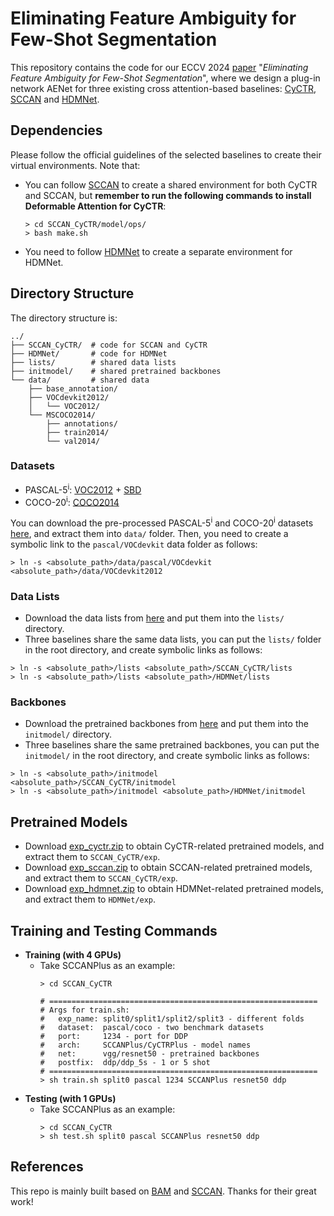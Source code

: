 # Eliminating Feature Ambiguity for Few-Shot Segmentation

This repository contains the code for our ECCV 2024 [paper](https://arxiv.org/abs/2407.09842) "*Eliminating Feature Ambiguity for Few-Shot Segmentation*", where we design a plug-in network AENet for three existing cross attention-based baselines: [CyCTR](https://github.com/YanFangCS/CyCTR-Pytorch), [SCCAN](https://github.com/Sam1224/SCCAN) and [HDMNet](https://github.com/Pbihao/HDMNet).

## Dependencies

Please follow the official guidelines of the selected baselines to create their virtual environments. Note that:
- You can follow [SCCAN](https://github.com/Sam1224/SCCAN) to create a shared environment for both CyCTR and SCCAN, but **remember to run the following commands to install Deformable Attention for CyCTR**:
  ```
  > cd SCCAN_CyCTR/model/ops/
  > bash make.sh
  ```
- You need to follow [HDMNet](https://github.com/Pbihao/HDMNet) to create a separate environment for HDMNet.

## Directory Structure

The directory structure is:

    ../
    ├── SCCAN_CyCTR/  # code for SCCAN and CyCTR
    ├── HDMNet/       # code for HDMNet
    ├── lists/        # shared data lists
    ├── initmodel/    # shared pretrained backbones
    └── data/         # shared data
        ├── base_annotation/
        ├── VOCdevkit2012/
        │   └── VOC2012/
        └── MSCOCO2014/           
            ├── annotations/
            ├── train2014/
            └── val2014/

### Datasets

- PASCAL-5<sup>i</sup>:  [VOC2012](http://host.robots.ox.ac.uk/pascal/VOC/voc2012/) + [SBD](http://home.bharathh.info/pubs/codes/SBD/download.html)
- COCO-20<sup>i</sup>:  [COCO2014](https://cocodataset.org/#download)

You can download the pre-processed PASCAL-5<sup>i</sup> and COCO-20<sup>i</sup> datasets [here](https://entuedu-my.sharepoint.com/:f:/g/personal/qianxion001_e_ntu_edu_sg/ErEg1GJF6ldCt1vh00MLYYwBapLiCIbd-VgbPAgCjBb_TQ?e=ibJ4DM), and extract them into `data/` folder. Then, you need to create a symbolic link to the `pascal/VOCdevkit` data folder as follows:
```
> ln -s <absolute_path>/data/pascal/VOCdevkit <absolute_path>/data/VOCdevkit2012
```

### Data Lists

- Download the data lists from [here](https://entuedu-my.sharepoint.com/:u:/g/personal/qianxion001_e_ntu_edu_sg/Eateth41QipCrBTv3e8bkKYBzj2jfLO6u9ShC55l0ARLtA?e=8uFgtC) and put them into the `lists/` directory.
- Three baselines share the same data lists, you can put the `lists/` folder in the root directory, and create symbolic links as follows:
```
> ln -s <absolute_path>/lists <absolute_path>/SCCAN_CyCTR/lists
> ln -s <absolute_path>/lists <absolute_path>/HDMNet/lists
```

### Backbones

- Download the pretrained backbones from [here](https://entuedu-my.sharepoint.com/:u:/g/personal/qianxion001_e_ntu_edu_sg/EaAPysvXJbZGuCpZqN1BtEkBOiAeuE6cln6hD2hGJOvgKA?e=kzZHLf) and put them into the `initmodel/` directory.
- Three baselines share the same pretrained backbones, you can put the `initmodel/` in the root directory, and create symbolic links as follows:
```
> ln -s <absolute_path>/initmodel <absolute_path>/SCCAN_CyCTR/initmodel
> ln -s <absolute_path>/initmodel <absolute_path>/HDMNet/initmodel
```

## Pretrained Models

- Download [exp_cyctr.zip](https://entuedu-my.sharepoint.com/:u:/g/personal/qianxion001_e_ntu_edu_sg/EUrFo0U_0n9KhUYagPNmPo8BYmt68hNDYCeY8f6I5g1igQ?e=JZaHJD) to obtain CyCTR-related pretrained models, and extract them to `SCCAN_CyCTR/exp`.
- Download [exp_sccan.zip](https://entuedu-my.sharepoint.com/:u:/g/personal/qianxion001_e_ntu_edu_sg/Eeoyp3enpKRFiiAxxlyq-bsBatvlFDZx6eMLzvHgNjiG1g?e=evIuEs) to obtain SCCAN-related pretrained models, and extract them to `SCCAN_CyCTR/exp`.
- Download [exp_hdmnet.zip](https://entuedu-my.sharepoint.com/:u:/g/personal/qianxion001_e_ntu_edu_sg/ERnKxHBd9o1NiG_QvWKix9gBIcELffIrIOTaHGP9lEYYSg?e=jMoBxe) to obtain HDMNet-related pretrained models, and extract them to `HDMNet/exp`.

## Training and Testing Commands

- **Training (with 4 GPUs)**
  - Take SCCANPlus as an example:
    ```
    > cd SCCAN_CyCTR
    
    # ============================================================
    # Args for train.sh:
    #   exp_name: split0/split1/split2/split3 - different folds
    #   dataset:  pascal/coco - two benchmark datasets
    #   port:     1234 - port for DDP
    #   arch:     SCCANPlus/CyCTRPlus - model names
    #   net:      vgg/resnet50 - pretrained backbones
    #   postfix:  ddp/ddp_5s - 1 or 5 shot
    # ============================================================
    > sh train.sh split0 pascal 1234 SCCANPlus resnet50 ddp
    ```
- **Testing (with 1 GPUs)**
  - Take SCCANPlus as an example:
    ```
    > cd SCCAN_CyCTR
    > sh test.sh split0 pascal SCCANPlus resnet50 ddp
    ```

## References

This repo is mainly built based on [BAM](https://github.com/chunbolang/BAM) and [SCCAN](https://github.com/sam1224/SCCAN). Thanks for their great work!

